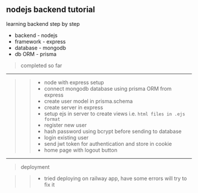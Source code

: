 ## nodejs backend tutorial

learning backend step by step

- backend - nodejs
- framework - express
- database - mongodb
- db ORM - prisma

> completed so far

---

> > - node with express setup
> > - connect mongodb database using prisma ORM from express
> > - create user model in prisma.schema
> > - create server in express
> > - setup ejs in server to create views i.e. `html files in .ejs format`
> > - register new user
> > - hash password using bcrypt before sending to database
> > - login existing user
> > - send jwt token for authentication and store in cookie
> > - home page with logout button

---

> deployment

> > - tried deploying on railway app, have some errors will try to fix it

